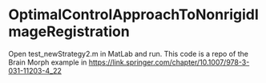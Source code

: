 # OptimalControlApproachToNonrigidImageRegistration
Open test_newStrategy2.m in MatLab and run.
This code is a repo of the Brain Morph example in https://link.springer.com/chapter/10.1007/978-3-031-11203-4_22
